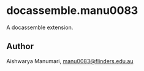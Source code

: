 # docassemble.manu0083

A docassemble extension.

## Author

Aishwarya Manumari, manu0083@flinders.edu.au

